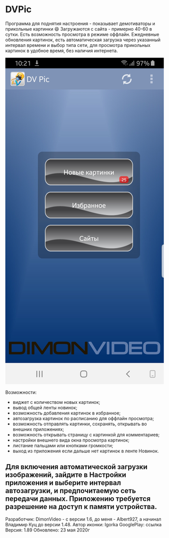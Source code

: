 # DVPic

Программа для поднятия настроения - показывает демотиваторы и прикольные картинки 😄
Загружаются с сайта - примерно 40-60 в сутки. Есть возможность просмотра в режиме оффлайн.
Ежедневные обновления картинок, есть автоматическая загрузка через указанный интервал времени и выбор типа сети, для просмотра прикольных картинок в удобное время, без наличия интернета.

![Screenshot](screenshot.jpg)

Возможности:
- виджет с количеством новых картинок;
- вывод общей ленты новинок;
- возможность добавления картинок в избранное;
- автозагрузка картинок по расписанию для оффлайн просмотра;
- возможность отправлять картинки, сохранять, открывать во внешних приложениях;
- возможность открывать страницу с картинкой для комментариев;
- настройки внешнего вида окна просмотра картинок;
- листание пальцами или кнопками громкости;
- выход из приложения если дальше нет картинок в ленте Новинок.

Для включения автоматической загрузки изображений, зайдите в Настройки приложения и выберите интервал автозагрузки, и предпочитаемую сеть передачи данных.
Приложению требуется разрешение на доступ к памяти устройства.
-----------------
Разработчик: DimonVideo - с версии 1.6, до меня - Albert927, а начинал Владимир Куц до версии 1.48.
Автор иконки: Igorka
GooglePlay: ссылка
Версия: 1.89
Обновлено: 23 мая 2020г
